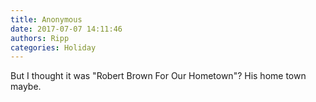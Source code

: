 ```yaml
---
title: Anonymous
date: 2017-07-07 14:11:46
authors: Ripp
categories: Holiday
---
```


 But I thought it was "Robert Brown For Our Hometown"? His home town maybe.